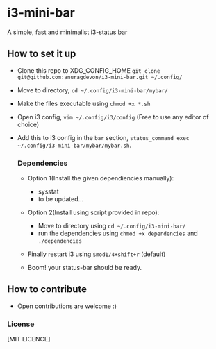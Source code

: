 
# i3-mini-bar
A simple, fast and  minimalist i3-status bar

## How to set it up
- Clone this repo to XDG_CONFIG_HOME `git clone git@github.com:anuragdevon/i3-mini-bar.git ~/.config/`
- Move to directory, `cd ~/.config/i3-mini-bar/mybar/`
- Make the files executable using `chmod +x *.sh`
- Open i3 config, `vim ~/.config/i3/config` (Free to use any editor of choice)
- Add this to i3 config in the `bar` section, `status_command exec ~/.config/i3-mini-bar/mybar/mybar.sh`.

    ### Dependencies
    - Option 1(Install the given dependiencies manually):
        - sysstat
        - to be updated...
    - Option 2(Install using script provided in repo):
        - Move to directory using `cd ~/.config/i3-mini-bar/`  
        - run the dependencies using `chmod +x dependencies` and `./dependencies`

    - Finally restart i3 using `$mod1/4+shift+r` (default)
    - Boom! your status-bar should be ready.

## How to contribute
- Open contributions are welcome :)

### License
[MIT LICENCE]
        
